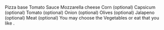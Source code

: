 Pizza base
Tomato Sauce
Mozzarella cheese
Corn (optional)
Capsicum (optional)
Tomato (optional)
Onion (optional)
Olives (optional)
Jalapeno (optional)
Meat (optional)
You may choose the Vegetables or eat that you like .